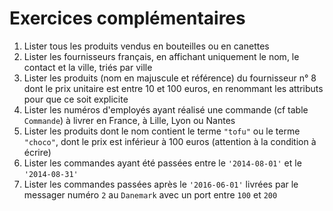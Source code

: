 # Exercices complémentaires

1. Lister tous les produits vendus en bouteilles ou en canettes
2. Lister les fournisseurs français, en affichant uniquement le nom, le contact et la ville, triés par ville
3. Lister les produits (nom en majuscule et référence) du fournisseur n° 8 dont le prix unitaire est entre 10 et 100 euros, en renommant les attributs pour que ce soit explicite
4. Lister les numéros d'employés ayant réalisé une commande (cf table `Commande`) à livrer en France, à Lille, Lyon ou Nantes
5. Lister les produits dont le nom contient le terme `"tofu"` ou le terme `"choco"`, dont le prix est inférieur à 100 euros (attention à la condition à écrire)
6. Lister les commandes ayant été passées entre le `'2014-08-01'` et le `'2014-08-31'`
7. Lister les commandes passées après le `'2016-06-01'` livrées par le messager numéro `2` au `Danemark` avec un port entre `100` et `200`
